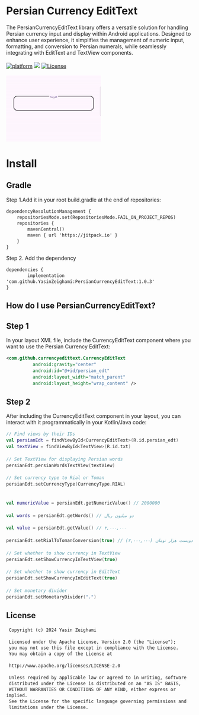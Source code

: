 # Persian Currency EditText

The PersianCurrencyEditText library offers a versatile solution for handling Persian currency input and display within Android applications. Designed to enhance user experience, it simplifies the management of numeric input, formatting, and conversion to Persian numerals, while seamlessly integrating with EditText and TextView components.
<br/>
<br/>
[![platform](https://img.shields.io/badge/platform-Android-yellow.svg)](https://www.android.com)
[![](https://jitpack.io/v/YasinZeighami/PersianCurrencyEditText.svg)](https://jitpack.io/#YasinZeighami/PersianCurrencyEditText)
<a href="https://www.apache.org/licenses/LICENSE-2.0.html" rel="nofollow"><img src="https://camo.githubusercontent.com/9e32ef8e3ebb18acba75349c8c435b6d9b16f074c0747cbafbb7e91f9b359966/68747470733a2f2f696d672e736869656c64732e696f2f62616467652f6c6963656e73652d417061636865253230322d3445423142412e7376673f" alt="License" data-canonical-src="https://img.shields.io/badge/license-Apache%202-4EB1BA.svg?" style="max-width: 100%;"></a>
<br>
<br>
<img src="https://github.com/YasinZeighami/PersianCurrencyEditText/blob/master/persiancurrencyedittext.gif" width="256"/>



# Install
## Gradle
Step 1.Add it in your root build.gradle at the end of repositories:

	dependencyResolutionManagement {
		repositoriesMode.set(RepositoriesMode.FAIL_ON_PROJECT_REPOS)
		repositories {
			mavenCentral()
			maven { url 'https://jitpack.io' }
		}
	}
Step 2. Add the dependency

	dependencies {
	        implementation 'com.github.YasinZeighami:PersianCurrencyEditText:1.0.3'
	}

 ## How do I use PersianCurrencyEditText?
 ## Step 1
 In your layout XML file, include the CurrencyEditText component where you want to use the Persian Currency EditText:
  ```xml
 <com.github.currencyedittext.CurrencyEditText
            android:gravity="center"
            android:id="@+id/persian_edt"
            android:layout_width="match_parent"
            android:layout_height="wrap_content" />
```
 ## Step 2
 After including the CurrencyEditText component in your layout, you can interact with it programmatically in your Kotlin/Java code:
```kotlin
// Find views by their IDs
val persianEdt = findViewById<CurrencyEditText>(R.id.persian_edt)
val textView = findViewById<TextView>(R.id.txt)

// Set TextView for displaying Persian words
persianEdt.persianWordsTextView(textView)

// Set currency type to Rial or Toman
persianEdt.setCurrencyType(CurrencyType.RIAL)


val numericValue = persianEdt.getNumericValue() // 2000000

val words = persianEdt.getWords() // دو میلیون ریال

val value = persianEdt.getValue() // ۲,۰۰۰,۰۰۰

persianEdt.setRialToTomanConversion(true) // (۲,۰۰۰,۰۰۰) دویست هزار تومان

// Set whether to show currency in TextView
persianEdt.setShowCurrencyInTextView(true) 

// Set whether to show currency in EditText
persianEdt.setShowCurrencyInEditText(true) 

// Set monetary divider
persianEdt.setMonetaryDivider("،")


```
## License
```License
 Copyright (c) 2024 Yasin Zeighami
   
 Licensed under the Apache License, Version 2.0 (the "License");
 you may not use this file except in compliance with the License.
 You may obtain a copy of the License at

 http://www.apache.org/licenses/LICENSE-2.0

 Unless required by applicable law or agreed to in writing, software
 distributed under the License is distributed on an "AS IS" BASIS,
 WITHOUT WARRANTIES OR CONDITIONS OF ANY KIND, either express or implied.
 See the License for the specific language governing permissions and
 limitations under the License.
   
```
 
